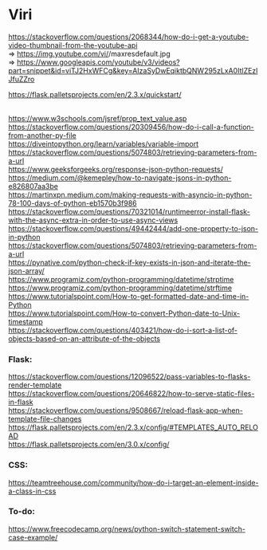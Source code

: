 # Viri
https://stackoverflow.com/questions/2068344/how-do-i-get-a-youtube-video-thumbnail-from-the-youtube-api<br>
=> https://img.youtube.com/vi/<youtube id>/maxresdefault.jpg<br>
=> https://www.googleapis.com/youtube/v3/videos?part=snippet&id=viTJ2HxWFCg&key=AIzaSyDwEqiktbQNW295zLxA0ItlZEzlJfuZZro<br>

https://flask.palletsprojects.com/en/2.3.x/quickstart/<br>
<br>

https://www.w3schools.com/jsref/prop_text_value.asp<br>
https://stackoverflow.com/questions/20309456/how-do-i-call-a-function-from-another-py-file<br>
https://diveintopython.org/learn/variables/variable-import<br>
https://stackoverflow.com/questions/5074803/retrieving-parameters-from-a-url<br>
https://www.geeksforgeeks.org/response-json-python-requests/<br>
https://medium.com/@kemepley/how-to-navigate-jsons-in-python-e826807aa3be<br>
https://martinxpn.medium.com/making-requests-with-asyncio-in-python-78-100-days-of-python-eb1570b3f986<br>
https://stackoverflow.com/questions/70321014/runtimeerror-install-flask-with-the-async-extra-in-order-to-use-async-views<br>
https://stackoverflow.com/questions/49442444/add-one-property-to-json-in-python<br>
https://stackoverflow.com/questions/5074803/retrieving-parameters-from-a-url<br>
https://pynative.com/python-check-if-key-exists-in-json-and-iterate-the-json-array/<br>
https://www.programiz.com/python-programming/datetime/strptime<br>
https://www.programiz.com/python-programming/datetime/strftime<br>
https://www.tutorialspoint.com/How-to-get-formatted-date-and-time-in-Python<br>
https://www.tutorialspoint.com/How-to-convert-Python-date-to-Unix-timestamp<br>
https://stackoverflow.com/questions/403421/how-do-i-sort-a-list-of-objects-based-on-an-attribute-of-the-objects<br>

### Flask:
https://stackoverflow.com/questions/12096522/pass-variables-to-flasks-render-template<br>
https://stackoverflow.com/questions/20646822/how-to-serve-static-files-in-flask<br>
https://stackoverflow.com/questions/9508667/reload-flask-app-when-template-file-changes<br>
https://flask.palletsprojects.com/en/2.3.x/config/#TEMPLATES_AUTO_RELOAD<br>
https://flask.palletsprojects.com/en/3.0.x/config/<br>

### CSS:
https://teamtreehouse.com/community/how-do-i-target-an-element-inside-a-class-in-css<br>

### To-do:
https://www.freecodecamp.org/news/python-switch-statement-switch-case-example/<br>